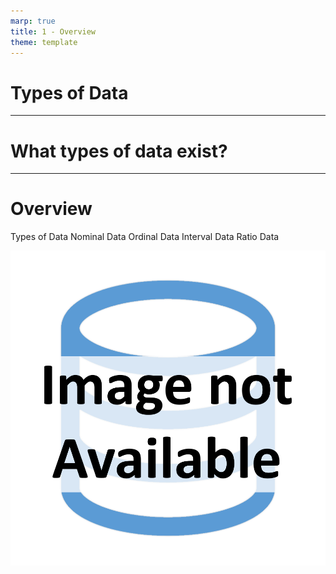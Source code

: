 ```yaml
---
marp: true
title: 1 - Overview
theme: template
---
```


<!-- _class: title-slide -->

# Types of Data

---

<!-- _class: title-only -->

# What types of data exist?

---

<!-- _class: title-two-content-left-center -->

# Overview

Types of Data
Nominal Data
Ordinal Data
Interval Data
Ratio Data

![image A set of icons containing a square, a triangle, a circle, and a pentagon arranged in four quadrants in a flat minimalist style](images/placeholder.png)



